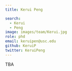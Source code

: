 ```yaml
---
title: Kerui Peng

search:
  - Kerui
  - Peng
image: images/team/Kerui.jpg
role: phd
email: keruipen@usc.edu
github: KeruiP
twitter: KeruiPeng
---
```


TBA

